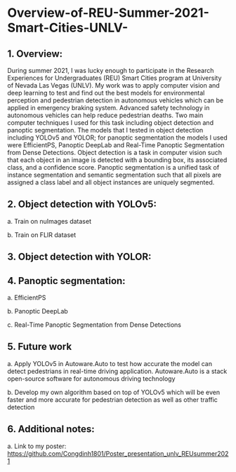 # Overview-of-REU-Summer-2021-Smart-Cities-UNLV-

## 1.	Overview:
During summer 2021, I was lucky enough to participate in the Research Experiences for Undergraduates (REU) Smart Cities program at University of Nevada Las Vegas (UNLV). My work was to apply computer vision and deep learning to test and find out the best models for environmental perception and pedestrian detection in autonomous vehicles which can be applied in emergency braking system. Advanced safety technology in autonomous vehicles can help reduce pedestrian deaths. Two main computer techniques I used for this task including object detection and panoptic segmentation. The models that I tested in object detection including YOLOv5 and YOLOR; for panoptic segmentation the models I used were EfficientPS, Panoptic DeepLab and Real-Time Panoptic Segmentation from Dense Detections.
Object detection is a task in computer vision such that each object in an image is detected with a bounding box, its associated class, and a confidence score.
Panoptic segmentation is a unified task of instance segmentation and semantic segmentation such that all pixels are assigned a class label and all object instances are uniquely segmented.
## 2.	Object detection with YOLOv5:
a.	Train on nuImages dataset

b.	Train on FLIR dataset
## 3.	Object detection with YOLOR: 
## 4.	Panoptic segmentation:
a.	EfficientPS

b.	Panoptic DeepLab

c.	Real-Time Panoptic Segmentation from Dense Detections
## 5.	Future work
a.	Apply YOLOv5 in Autoware.Auto to test how accurate the model can detect pedestrians in real-time driving application. Autoware.Auto is a stack open-source software for autonomous driving technology

b.	Develop my own algorithm based on top of YOLOv5 which will be even faster and more accurate for pedestrian detection as well as other traffic detection
## 6.	Additional notes:
a.	Link to my poster:  https://github.com/Congdinh1801/Poster_presentation_unlv_REUsummer2021
